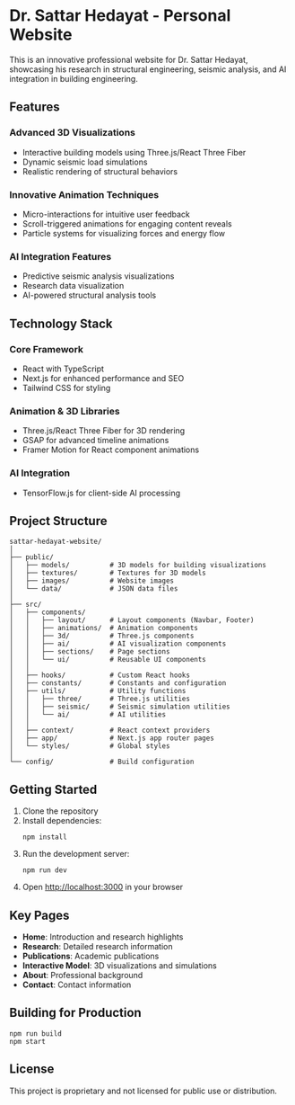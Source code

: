 # Dr. Sattar Hedayat - Personal Website

This is an innovative professional website for Dr. Sattar Hedayat, showcasing his research in structural engineering, seismic analysis, and AI integration in building engineering.

## Features

### Advanced 3D Visualizations
- Interactive building models using Three.js/React Three Fiber
- Dynamic seismic load simulations
- Realistic rendering of structural behaviors

### Innovative Animation Techniques
- Micro-interactions for intuitive user feedback
- Scroll-triggered animations for engaging content reveals
- Particle systems for visualizing forces and energy flow

### AI Integration Features
- Predictive seismic analysis visualizations
- Research data visualization
- AI-powered structural analysis tools

## Technology Stack

### Core Framework
- React with TypeScript
- Next.js for enhanced performance and SEO
- Tailwind CSS for styling

### Animation & 3D Libraries
- Three.js/React Three Fiber for 3D rendering
- GSAP for advanced timeline animations
- Framer Motion for React component animations

### AI Integration
- TensorFlow.js for client-side AI processing

## Project Structure

```
sattar-hedayat-website/
│
├── public/
│   ├── models/          # 3D models for building visualizations
│   ├── textures/        # Textures for 3D models
│   ├── images/          # Website images
│   └── data/            # JSON data files
│
├── src/
│   ├── components/
│   │   ├── layout/      # Layout components (Navbar, Footer)
│   │   ├── animations/  # Animation components
│   │   ├── 3d/          # Three.js components
│   │   ├── ai/          # AI visualization components
│   │   ├── sections/    # Page sections
│   │   └── ui/          # Reusable UI components
│   │
│   ├── hooks/           # Custom React hooks
│   ├── constants/       # Constants and configuration
│   ├── utils/           # Utility functions
│   │   ├── three/       # Three.js utilities
│   │   ├── seismic/     # Seismic simulation utilities
│   │   └── ai/          # AI utilities
│   │
│   ├── context/         # React context providers
│   ├── app/             # Next.js app router pages
│   └── styles/          # Global styles
│
└── config/              # Build configuration
```

## Getting Started

1. Clone the repository
2. Install dependencies:
   ```
   npm install
   ```
3. Run the development server:
   ```
   npm run dev
   ```
4. Open [http://localhost:3000](http://localhost:3000) in your browser

## Key Pages

- **Home**: Introduction and research highlights
- **Research**: Detailed research information
- **Publications**: Academic publications
- **Interactive Model**: 3D visualizations and simulations
- **About**: Professional background
- **Contact**: Contact information

## Building for Production

```
npm run build
npm start
```

## License

This project is proprietary and not licensed for public use or distribution. 